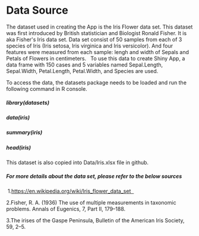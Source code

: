 # Data Source

The dataset used in creating the App is the Iris Flower data set. 
This dataset was first introduced by British statistician and Biologist Ronald Fisher. It is aka Fisher's Iris data set. 
Data set consist of 50 samples from each of 3 species of Iris (Iris setosa, Iris virginica and Iris versicolor). And four features were measured from each sample: lengh and width of Sepals and Petals of Flowers in centimeters.   
To use this data to create Shiny App, a data frame with 150 cases and 5 variables named Sepal.Length, Sepal.Width, Petal.Length, Petal.Width, and Species are used.

To access the data, the datasets package needs to be loaded and run the following command in R console.
 
##### library(datasets)
##### data(iris) 
##### summary(iris) 
##### head(iris)

This dataset is also copied into Data/Iris.xlsx file in github.   
##### For more details about the data set, please refer to the below sources

 1.https://en.wikipedia.org/wiki/Iris_flower_data_set     
 
 2.Fisher, R. A. (1936) The use of multiple measurements in taxonomic problems. Annals of Eugenics, 7, Part II, 179–188. 
 
 3.The irises of the Gaspe Peninsula, Bulletin of the American Iris Society, 59, 2–5.
